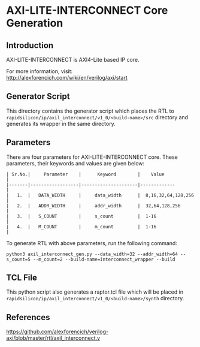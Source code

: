 # AXI-LITE-INTERCONNECT Core Generation 
## Introduction
AXI-LITE-INTERCONNECT is AXI4-Lite based IP core.

For more information, visit: http://alexforencich.com/wiki/en/verilog/axi/start

## Generator Script
This directory contains the generator script which places the RTL to `rapidsilicon/ip/axil_interconnect/v1_0/<build-name>/src` directory and generates its wrapper in the same directory. 

## Parameters
There are four parameters for AXI-LITE-INTERCONNECT core. These parameters, their keywords and values are given below:

    | Sr.No.|     Parameter    |      Keyword        |    Value             |
    |-------|------------------|---------------------|-------------         |
    |   1.  |   DATA_WIDTH     |     data_width      |  8,16,32,64,128,256  |
    |   2.  |   ADDR_WIDTH     |     addr_width      |  32,64,128,256       |
    |   3.  |   S_COUNT        |     s_count         |  1-16                |
    |   4.  |   M_COUNT        |     m_count         |  1-16                |


To generate RTL with above parameters, run the following command:
```
python3 axil_interconnect_gen.py --data_width=32 --addr_width=64 --s_count=5 --m_count=2 --build-name=interconnect_wrapper --build
```

## TCL File
This python script also generates a raptor.tcl file which will be placed in `rapidsilicon/ip/axil_interconnect/v1_0/<build-name>/synth` directory.


## References
https://github.com/alexforencich/verilog-axi/blob/master/rtl/axil_interconnect.v